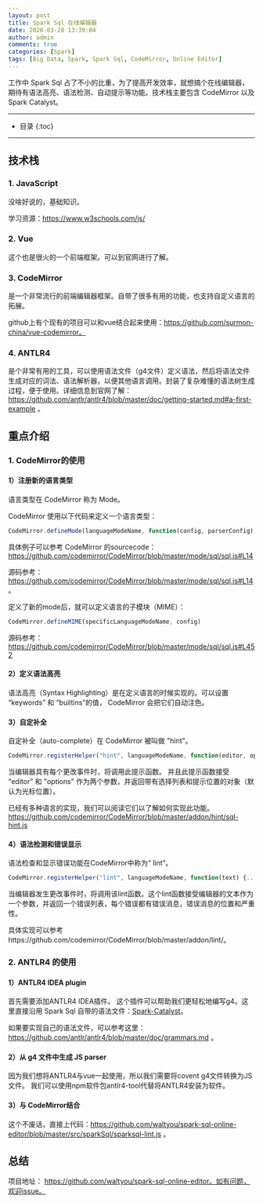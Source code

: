 ```yaml
---
layout: post
title: Spark Sql 在线编辑器
date: 2020-03-28 13:39:04
author: admin
comments: true
categories: [Spark]
tags: [Big Data, Spark, Spark Sql, CodeMirror, Online Editor]
---
```


工作中 Spark Sql 占了不小的比重，为了提高开发效率，就想搞个在线编辑器，期待有语法高亮、语法检测、自动提示等功能。技术栈主要包含 CodeMirror 以及 Spark Catalyst。

<!-- more -->
---


* 目录
{:toc}
---

## 技术栈

### 1. JavaScript

没啥好说的，基础知识。

学习资源：https://www.w3schools.com/js/

### 2. Vue

这个也是很火的一个前端框架。可以到官网进行了解。

### 3. CodeMirror
是一个非常流行的前端编辑器框架。自带了很多有用的功能，也支持自定义语言的拓展。

github上有个现有的项目可以和vue结合起来使用：https://github.com/surmon-china/vue-codemirror。

### 4. ANTLR4

是个非常有用的工具，可以使用语法文件（g4文件）定义语法，然后将语法文件生成对应的词法、语法解析器，以便其他语言调用。封装了复杂难懂的语法树生成过程，便于使用。详细信息到官网了解：https://github.com/antlr/antlr4/blob/master/doc/getting-started.md#a-first-example 。



## 重点介绍

### 1. CodeMirror的使用

#### 1）注册新的语言类型

语言类型在 CodeMirror 称为 Mode。

CodeMirror 使用以下代码来定义一个语言类型：

```javascript
CodeMirror.defineMode(languageModeName, function(config, parserConfig) {.....})
```

具体例子可以参考 CodeMirror 的sourcecode： https://github.com/codemirror/CodeMirror/blob/master/mode/sql/sql.js#L14

源码参考： https://github.com/codemirror/CodeMirror/blob/master/mode/sql/sql.js#L14 。

定义了新的mode后，就可以定义语言的子模块（MIME）：

```javascript
CodeMirror.defineMIME(specificLanguageModeName, config)
```

源码参考：https://github.com/codemirror/CodeMirror/blob/master/mode/sql/sql.js#L452

#### 2）定义语法高亮

语法高亮（Syntax Highlighting）是在定义语言的时候实现的。可以设置 “keywords” 和 “builtins”的值， CodeMirror 会把它们自动注色。

#### 3）自定补全
自定补全（auto-complete）在 CodeMirror 被叫做 "hint"。 

```javascript
CodeMirror.registerHelper("hint", languageModeName, function(editor, options) {....})
```

当编辑器具有每个更改事件时，将调用此提示函数。 并且此提示函数接受 “editor” 和 "options" 作为两个参数，并返回带有选择列表和提示位置的对象（默认为光标位置）。

已经有多种语言的实现，我们可以阅读它们以了解如何实现此功能。https://github.com/codemirror/CodeMirror/blob/master/addon/hint/sql-hint.js

#### 4）语法检测和错误显示

语法检查和显示错误功能在CodeMirror中称为“ lint”。

```javascript
CodeMirror.registerHelper("lint", languageModeName, function(text) {.....})
```

当编辑器发生更改事件时，将调用该lint函数。这个lint函数接受编辑器的文本作为一个参数，并返回一个错误列表，每个错误都有错误消息，错误消息的位置和严重性。

具体实现可以参考https://github.com/codemirror/CodeMirror/blob/master/addon/lint/。


### 2. ANTLR4 的使用

#### 1）ANTLR4 IDEA plugin

首先需要添加ANTLR4 IDEA插件。 这个插件可以帮助我们更轻松地编写g4。这里直接沿用 Spark Sql 自带的语法文件：[Spark-Catalyst](https://github.com/apache/spark/tree/master/sql/catalyst)。

如果要实现自己的语法文件，可以参考这里：https://github.com/antlr/antlr4/blob/master/doc/grammars.md 。

#### 2）从 g4 文件中生成 JS parser
因为我们想将ANTLR4与vue一起使用，所以我们需要将covent g4文件转换为JS文件。 我们可以使用npm软件包antlr4-tool代替将ANTLR4安装为软件。

#### 3）与 CodeMirror结合

这个不废话，直接上代码：https://github.com/waltyou/spark-sql-online-editor/blob/master/src/sparkSql/sparksql-lint.js 。



## 总结

项目地址： https://github.com/waltyou/spark-sql-online-editor。如有问题，欢迎issue。
